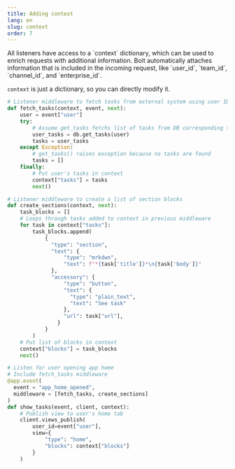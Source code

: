 ```yaml
---
title: Adding context
lang: en
slug: context
order: 7
---
```


<div class="section-content">
All listeners have access to a `context` dictionary, which can be used to enrich requests with additional information. Bolt automatically attaches information that is included in the incoming request, like `user_id`, `team_id`, `channel_id`, and `enterprise_id`.

`context` is just a dictionary, so you can directly modify it.
</div>

```python
# Listener middleware to fetch tasks from external system using user ID
def fetch_tasks(context, event, next):
    user = event["user"]
    try:
        # Assume get_tasks fetchs list of tasks from DB corresponding to user ID
        user_tasks = db.get_tasks(user)
        tasks = user_tasks
    except Exception:
        # get_tasks() raises exception because no tasks are found
        tasks = []
    finally:
        # Put user's tasks in context
        context["tasks"] = tasks
        next()

# Listener middleware to create a list of section blocks
def create_sections(context, next):
    task_blocks = []
    # Loops through tasks added to context in previous middleware
    for task in context["tasks"]:
        task_blocks.append(
            {
              "type": "section",
              "text": {
                  "type": "mrkdwn",
                  "text": f"*{task['title']}*\n{task['body']}"
              },
              "accessory": {
                  "type": "button",
                  "text": {
                    "type": "plain_text",
                    "text": "See task"
                  },
                  "url": task["url"],
                }
            }
        )
    # Put list of blocks in context
    context["blocks"] = task_blocks
    next()

# Listen for user opening app home
# Include fetch_tasks middleware
@app.event(
  event = "app_home_opened",
  middleware = [fetch_tasks, create_sections]
)
def show_tasks(event, client, context):
    # Publish view to user's home tab
    client.views_publish(
        user_id=event["user"],
        view={
            "type": "home",
            "blocks": context["blocks"]
        }
    )
```
